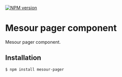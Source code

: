 [![NPM version](https://img.shields.io/npm/v/mesour-pager.svg?style=flat-square)](http://badge.fury.io/js/mesour-pager)

# Mesour pager component

Mesour pager component.

## Installation

```
$ npm install mesour-pager
```